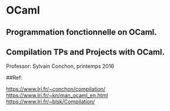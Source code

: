 # OCaml

## Programmation fonctionnelle on OCaml.

## Compilation TPs and Projects with OCaml.

Professor: Sylvain Conchon, printemps 2016

##Ref:

https://www.lri.fr/~conchon/compilation/
https://www.lri.fr/~kn/man_ocaml_en.html
https://www.lri.fr/~blsk/Compilation/
